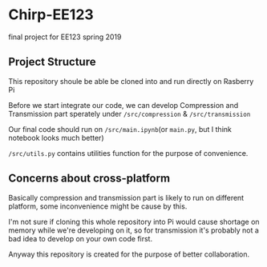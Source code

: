 # Chirp-EE123
final project for EE123 spring 2019

## Project Structure
This repository shoule be able be cloned into and run directly on Rasberry Pi

Before we start integrate our code, we can develop Compression and Transmission part sperately under `/src/compression` & `/src/transmission`

Our final code should run on `/src/main.ipynb`(or `main.py`, but I think notebook looks much better)

`/src/utils.py` contains utilities function for the purpose of convenience.

## Concerns about cross-platform
Basically compression and transmission part is likely to run on different platform, some inconvenience might be cause by this.

I'm not sure if cloning this whole repository into Pi would cause shortage on memory while we're developing on it, so for transmission it's probably not a bad idea to develop on your own code first.

Anyway this repository is created for the purpose of better collaboration.